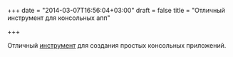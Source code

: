 +++
date = "2014-03-07T16:56:04+03:00"
draft = false
title = "Отличный инструмент для консольных апп"

+++

<p>Отличный <a href="https://github.com/codegangsta/cli">инструмент</a> для создания простых консольных приложений.</p>

